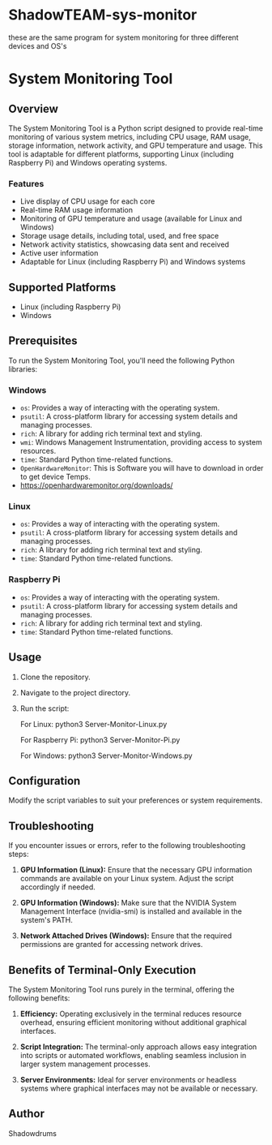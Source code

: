# ShadowTEAM-sys-monitor
these are the same program for system monitoring for three different devices and OS's

# System Monitoring Tool

## Overview

The System Monitoring Tool is a Python script designed to provide real-time monitoring of various system metrics, including CPU usage, RAM usage, storage information, network activity, and GPU temperature and usage. This tool is adaptable for different platforms, supporting Linux (including Raspberry Pi) and Windows operating systems.

### Features

- Live display of CPU usage for each core
- Real-time RAM usage information
- Monitoring of GPU temperature and usage (available for Linux and Windows)
- Storage usage details, including total, used, and free space
- Network activity statistics, showcasing data sent and received
- Active user information
- Adaptable for Linux (including Raspberry Pi) and Windows systems

## Supported Platforms

- Linux (including Raspberry Pi)
- Windows

## Prerequisites

To run the System Monitoring Tool, you'll need the following Python libraries:

### Windows

- `os`: Provides a way of interacting with the operating system.
- `psutil`: A cross-platform library for accessing system details and managing processes.
- `rich`: A library for adding rich terminal text and styling.
- `wmi`: Windows Management Instrumentation, providing access to system resources.
- `time`: Standard Python time-related functions.
- `OpenHardwareMonitor`: This is Software you will have to download in order to get device Temps.
- https://openhardwaremonitor.org/downloads/

### Linux

- `os`: Provides a way of interacting with the operating system.
- `psutil`: A cross-platform library for accessing system details and managing processes.
- `rich`: A library for adding rich terminal text and styling.
- `time`: Standard Python time-related functions.

### Raspberry Pi

- `os`: Provides a way of interacting with the operating system.
- `psutil`: A cross-platform library for accessing system details and managing processes.
- `rich`: A library for adding rich terminal text and styling.
- `time`: Standard Python time-related functions.

## Usage

1. Clone the repository.

2. Navigate to the project directory.

3. Run the script:

   For Linux:
python3 Server-Monitor-Linux.py

   For Raspberry Pi:
python3 Server-Monitor-Pi.py

   For Windows:
python3 Server-Monitor-Windows.py


## Configuration

Modify the script variables to suit your preferences or system requirements.

## Troubleshooting

If you encounter issues or errors, refer to the following troubleshooting steps:

1. **GPU Information (Linux):** Ensure that the necessary GPU information commands are available on your Linux system. Adjust the script accordingly if needed.

2. **GPU Information (Windows):** Make sure that the NVIDIA System Management Interface (nvidia-smi) is installed and available in the system's PATH.

3. **Network Attached Drives (Windows):** Ensure that the required permissions are granted for accessing network drives.

## Benefits of Terminal-Only Execution

The System Monitoring Tool runs purely in the terminal, offering the following benefits:

1. **Efficiency:** Operating exclusively in the terminal reduces resource overhead, ensuring efficient monitoring without additional graphical interfaces.

2. **Script Integration:** The terminal-only approach allows easy integration into scripts or automated workflows, enabling seamless inclusion in larger system management processes.

3. **Server Environments:** Ideal for server environments or headless systems where graphical interfaces may not be available or necessary.

## Author

Shadowdrums

